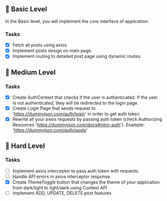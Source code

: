 ## 🥇 Basic Level

In the Basic level, you will implement the core interface of application.

### Tasks

- [x] Fetch all posts using axios
- [x] Implement posts design on main page.
- [x] Implement routing to detailed post page using dynamic routes.

## 🥈 Medium Level

### Tasks

- [x] Create AuthContext that checks if the user is authenticated. If the user is not authenticated, they will be redirected to the login page.
- [x] Create Login Page that sends request to 'https://dummyjson.com/auth/login' in order to get auth token.
- [x] Rewrite all your axios requests by passing auth token (check Authorizing Resources 'https://dummyjson.com/docs#intro-auth').
      Example: 'https://dummyjson.com/auth/posts'

## 🥇 Hard Level

### Tasks

- [ ] Implement axios interceptor to pass auth token with requests.
- [ ] Handle API errors in axios interceptor response.
- [x] Create ThemeToggle button that changes the theme of your application from dark/light to light/dark using Context API
- [ ] Implement ADD, UPDATE, DELETE post features
